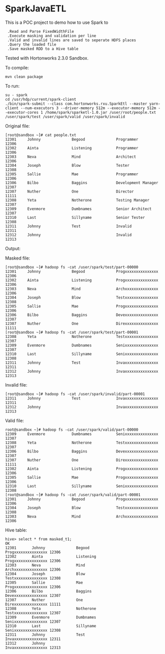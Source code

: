 # SparkJavaETL

This is a POC project to demo how to use Spark to

     .Read and Parse FixedWidthFile
     .Execute masking and validation per line
     .Valid and invalid lines are saved to seperate HDFS places
     .Query the loaded file
     .Save masked RDD to a Hive table


Tested with Hortonworks 2.3.0 Sandbox.


To compile:

    mvn clean package

To run:

    su - spark
    cd /usr/hdp/current/spark-client
    ./bin/spark-submit --class com.hortonworks.rxu.SparkEtl --master yarn-client --num-executors 3 --driver-memory 512m --executor-memory 512m --executor-cores 1 /home/spark/sparketl-1.0.jar /user/root/people.txt /user/spark/test /user/spark/valid /user/spark/invalid



Original file:

    [root@sandbox ~]# cat people.txt
    12301     Johnny              Begood              Programmer          12306
    12302     Ainta               Listening           Programmer          12306
    12303     Neva                Mind                Architect           12306
    12304     Joseph              Blow                Tester              12308
    12305     Sallie              Mae                 Programmer          12306
    12306     Bilbo               Baggins             Development Manager 12307
    12307     Nuther              One                 Director            11111
    12308     Yeta                Notherone           Testing Manager     12307
    12309     Evenmore            Dumbnames           Senior Architect    12307
    12310     Last                Sillyname           Senior Tester       12308
    12311     Johnny              Test                Invalid             12311
    12312     Johnny                                  Invalid             12313

Output:

Masked file:

    [root@sandbox ~]# hadoop fs -cat /user/spark/test/part-00000
    12301     Johnny              Begood              Progxxxxxxxxxxxxxxx 12306
    12302     Ainta               Listening           Progxxxxxxxxxxxxxxx 12306
    12303     Neva                Mind                Archxxxxxxxxxxxxxxx 12306
    12304     Joseph              Blow                Testxxxxxxxxxxxxxxx 12308
    12305     Sallie              Mae                 Progxxxxxxxxxxxxxxx 12306
    12306     Bilbo               Baggins             Devexxxxxxxxxxxxxxx 12307
    12307     Nuther              One                 Direxxxxxxxxxxxxxxx 11111
    [root@sandbox ~]# hadoop fs -cat /user/spark/test/part-00001
    12308     Yeta                Notherone           Testxxxxxxxxxxxxxxx 12307
    12309     Evenmore            Dumbnames           Senixxxxxxxxxxxxxxx 12307
    12310     Last                Sillyname           Senixxxxxxxxxxxxxxx 12308
    12311     Johnny              Test                Invaxxxxxxxxxxxxxxx 12311
    12312     Johnny                                  Invaxxxxxxxxxxxxxxx 12313

  Invalid file:

    [root@sandbox ~]# hadoop fs -cat /user/spark/invalid/part-00001
    12311     Johnny              Test                Invaxxxxxxxxxxxxxxx 12311
    12312     Johnny                                  Invaxxxxxxxxxxxxxxx 12313

 Valid file:

    root@sandbox ~]# hadoop fs -cat /user/spark/valid/part-00000
    12309     Evenmore            Dumbnames           Senixxxxxxxxxxxxxxx 12307
    12308     Yeta                Notherone           Testxxxxxxxxxxxxxxx 12307
    12306     Bilbo               Baggins             Devexxxxxxxxxxxxxxx 12307
    12307     Nuther              One                 Direxxxxxxxxxxxxxxx 11111
    12302     Ainta               Listening           Progxxxxxxxxxxxxxxx 12306
    12305     Sallie              Mae                 Progxxxxxxxxxxxxxxx 12306
    12310     Last                Sillyname           Senixxxxxxxxxxxxxxx 12308
    [root@sandbox ~]# hadoop fs -cat /user/spark/valid/part-00001
    12301     Johnny              Begood              Progxxxxxxxxxxxxxxx 12306
    12304     Joseph              Blow                Testxxxxxxxxxxxxxxx 12308
    12303     Neva                Mind                Archxxxxxxxxxxxxxxx 12306

 Hive table:

    hive> select * from masked_t1;
    OK
    12301    	Johnny             	Begood             	Progxxxxxxxxxxxxxxx	12306
    12302    	Ainta              	Listening          	Progxxxxxxxxxxxxxxx	12306
    12303    	Neva               	Mind               	Archxxxxxxxxxxxxxxx	12306
    12304    	Joseph             	Blow               	Testxxxxxxxxxxxxxxx	12308
    12305    	Sallie             	Mae                	Progxxxxxxxxxxxxxxx	12306
    12306    	Bilbo              	Baggins            	Devexxxxxxxxxxxxxxx	12307
    12307    	Nuther             	One                	Direxxxxxxxxxxxxxxx	11111
    12308    	Yeta               	Notherone          	Testxxxxxxxxxxxxxxx	12307
    12309    	Evenmore           	Dumbnames          	Senixxxxxxxxxxxxxxx	12307
    12310    	Last               	Sillyname          	Senixxxxxxxxxxxxxxx	12308
    12311    	Johnny             	Test               	Invaxxxxxxxxxxxxxxx	12311
    12312    	Johnny             	                   	Invaxxxxxxxxxxxxxxx	12313

